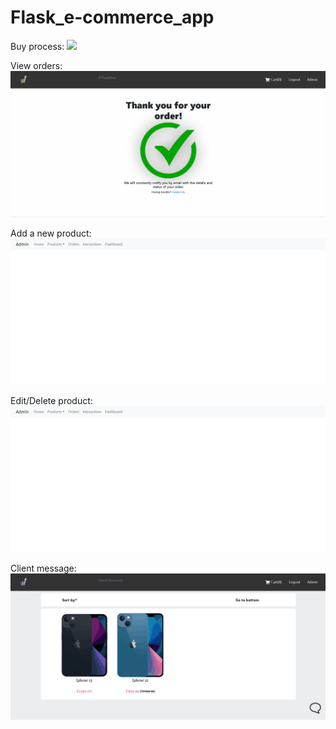 # Flask_e-commerce_app

Buy process:
![](gifs/Buy_process.gif)

View orders:
![](gifs/Order.gif)

Add a new product:
![](gifs/Add_product.gif)

Edit/Delete product:
![](gifs/Edit_delete.gif)

Client message:
![](gifs/Interaction.gif)

